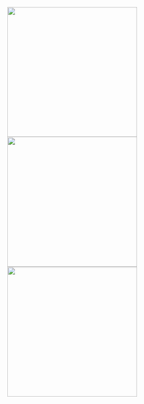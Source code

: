 <img src="https://user-images.githubusercontent.com/25170682/60282933-22e25080-9919-11e9-9d5d-69f688d9ff75.png" width = 300><img src="https://user-images.githubusercontent.com/25170682/60282935-237ae700-9919-11e9-9a5c-d213c556d2ee.png" width = 300><img src="https://user-images.githubusercontent.com/25170682/60282937-237ae700-9919-11e9-97a7-e2c8de5be009.png" width = 300>
